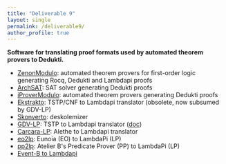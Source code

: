 ```yaml
---
title: "Deliverable 9"
layout: single
permalink: /deliverable9/
author_profile: true
---
```


**Software for translating proof formats used by automated theorem provers to Dedukti.**

- [ZenonModulo](https://github.com/Deducteam/zenon_modulo): automated theorem provers for first-order logic generating Rocq, Dedukti and Lambdapi proofs
- [ArchSAT](https://github.com/Gbury/archsat): SAT solver generating Dedukti proofs
- [iProverModulo](https://github.com/gburel/iProverModulo): automated theorem provers generating Dedukti proofs
- [Ekstrakto](https://github.com/Deducteam/ekstrakto): TSTP/CNF to Lambdapi translator (obsolete, now subsumed by GDV-LP)
- [Skonverto](https://github.com/Deducteam/SKonverto): deskolemizer
- [GDV-LP](https://github.com/orgs/TPTPWorld/repositories): TSTP to Lambdapi translator ([doc](https://www.tptp.org/Seminars/GDV/GDV-LP.html))
- [Carcara-LP](https://github.com/NotBad4U/carcara/tree/lambdapi-translate): Alethe to Lambdapi translator
- [eo2lp](https://github.com/ciaran-matthew-dunne/eo2lp): Eunoia (EO) to LambdaPi (LP)
- [pp2lp](https://github.com/ciaran-matthew-dunne/pp2lp): Atelier B's Predicate Prover (PP) to LambdaPi (LP)
- [Event-B to Lambdapi](https://ut3-toulouseinp.hal.science/hal-04691826v1/file/Grieu_2024_ABZ_Doctoral_Symposium.pdf)
